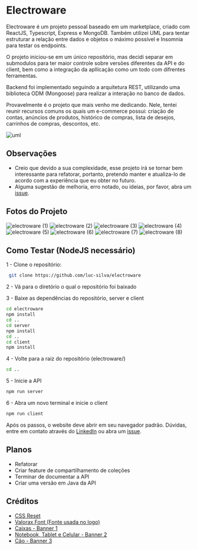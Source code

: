 # Electroware

Electroware é um projeto pessoal baseado em um marketplace, criado com ReactJS, Typescript, Express e MongoDB. Também utilizei UML para tentar estruturar a relação entre dados e objetos o máximo possível e Insomnia para testar os endpoints.

O projeto iniciou-se em um único repositório, mas decidi separar em submodulos para ter maior controle sobre versões diferentes da API e do client, bem como a integração da apllicação como um todo com difrentes ferramentas.

Backend foi implementado seguindo a arquitetura REST, utilizando uma biblioteca ODM (Mongoose) para realizar a interação no banco de dados.

Provavelmente é o projeto que mais venho me dedicando. Nele, tentei reunir recursos comuns os quais um e-commerce possui: criação de contas, anúncios de produtos, histórico de compras, lista de desejos, carrinhos de compras, descontos, etc.

![uml](https://user-images.githubusercontent.com/100732316/236466554-4289802e-988f-4682-aa15-5d3794c05ba6.png)

## Observações

- Creio que devido a sua complexidade, esse projeto irá se tornar bem interessante para refatorar, portanto, pretendo manter e atualiza-lo de acordo com a experiência que eu obter no futuro.
- Alguma sugestão de melhoria, erro notado, ou ideias, por favor, abra um [issue](https://github.com/luc-silva/electroware/issues).

## Fotos do Projeto
![electroware (1)](https://user-images.githubusercontent.com/100732316/234309814-7e2b9aae-4a41-463d-ab5d-45ba1e016f5a.png)
![electroware (2)](https://user-images.githubusercontent.com/100732316/234309859-ff7ddb2c-8728-4882-a296-a109be9f9e6b.png)
![electroware (3)](https://user-images.githubusercontent.com/100732316/234309891-df85c401-c88f-463c-bc6d-1842fd70a0ac.png)
![electroware (4)](https://user-images.githubusercontent.com/100732316/234309916-c6a7460f-df87-430e-af11-c0d9a9da10bb.png)
![electroware (5)](https://user-images.githubusercontent.com/100732316/234309948-c30b82f0-cdf6-45d4-9c9d-4e0869a00480.png)
![electroware (6)](https://user-images.githubusercontent.com/100732316/234309978-337a4567-be52-4fa8-a7c6-a102706d1ade.png)
![electroware (7)](https://user-images.githubusercontent.com/100732316/234310008-e1eaae21-3586-40b5-a021-13dec2cfc0b9.png)
![electroware (8)](https://user-images.githubusercontent.com/100732316/234310041-abd4cf30-a3f2-466d-817c-43190226ebc7.png)

## Como Testar (NodeJS necessário)

1 - Clone o repositório:
```bash
 git clone https://github.com/luc-silva/electroware 
```

2 - Vá para o diretório o qual o repositório foi baixado

3 - Baixe as dependências do repositório, server e client

```bash
cd electroware
npm install
cd ..
cd server
npm install
cd ..
cd client
npm install
```

4 - Volte para a raiz do repositório (electroware/)

```bash
cd ..
```

5 - Inicie a API

```bash
npm run server
```

6 - Abra um novo terminal e inicie o client

```bash
npm run client
```

Após os passos, o website deve abrir em seu navegador padrão. Dúvidas, entre em contato através do [LinkedIn](https://linkedin.com/in/silva-luc) ou abra um [issue](https://github.com/luc-silva/electroware/issues).

## Planos

- Refatorar
- Criar feature de compartilhamento de coleções
- Terminar de documentar a API
- Criar uma versão em Java da API

## Créditos

- [CSS Reset](https://meyerweb.com/eric/tools/css/reset/)
- [Valorax Font (Fonte usada no logo)](https://befonts.com/valorax-font.html)
- [Caixas - Banner 1](https://unsplash.com/@shutter_speed_)
- [Notebook, Tablet e Celular - Banner 2](https://www.freepik.com/free-psd/digital-devices-screen-editable_16303836.htm#page=4&query=eletronics&position=34&from_view=search&track=sph)
- [Cão - Banner 3](https://www.freepik.com/free-photo/adorable-white-little-puppy_14724888.htm#from_view=detail_alsolike)
